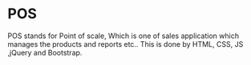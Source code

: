 # POS
POS stands for Point of scale, Which is one of sales application which manages the products and reports etc.. This is done by HTML, CSS, JS ,jQuery and Bootstrap.
